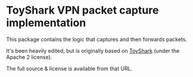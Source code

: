 # ToyShark VPN packet capture implementation

This package contains the logic that captures and then forwards packets.

It's been heavily edited, but is originally based on [ToyShark](https://github.com/LipiLee/ToyShark/tree/0963ad8bda35cd2b2e8e0ea0a47873683b604453) (under the Apache 2 license).

The full source & license is available from that URL.